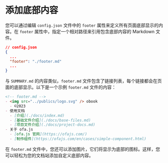 # 添加底部内容

您可以通过编辑 `config.json` 文件中的 `footer` 属性来定义所有页面底部显示的内容。在 `footer` 属性中，指定一个相对路径来引用包含底部内容的 Markdown 文件。

```json
// config.json
{
  ...
  "footer": "./footer.md"
  ...
}
```

与 `SUMMARY.md` 的内容类似，`footer.md` 文件包含了链接列表，每个链接都会在页面的底部显示。以下是一个示例 `footer.md` 文件的内容：

```markdown
<!-- footer.md -->
- <img src="../publics/logo.svg" /> obook
  - ©2023
- 使用文档
  - [介绍](./docs/index.md)
  - [基础文件介绍](./docs/base-files.md)
  - [项目文件介绍](./docs/project-docs.md)
- 关于 ofa.js
  - [ofa.js 官网](https://ofajs.com/)
  - [制作组件](https://ofajs.com/en/cases/simple-component.html)
```

在 `footer.md` 文件中，您还可以添加图片，它们将显示为底部的图标。这样，您可以轻松为您的文档站添加自定义底部内容。